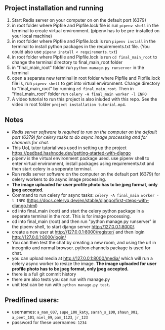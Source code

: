 ## Project installation and running

1. Start Redis server on your computer on on the default port (6379)
1. in root folder where Pipfile and Pipfile.lock file is run `pipenv shell` in the terminal to create virtual environment. (pipenv has to be pre-installed on your local machine)
1. in root folder where Pipfile and Pipfile.lock is run `pipenv install` in the terminal to install python packages in the requirements.txt file. (You could also use `pipenv install < requirements.txt`)
1. in root folder where Pipfile and Pipfile.lock is run `cd final_main_root` to change the terminal directory to final_main_root folder
1. in "final_main_root" folder run `python manage.py runserver` in the terminal
1. open a separate new terminal in root folder where Pipfile and Pipfile.lock file is, run `pipenv shell` to get into virtual environment. Change directory to "final_main_root" by running `cd final_main_root`. Then in "final_main_root" folder
   run `celery -A final_main worker -l INFO`
1. A video tutorial to run this project is also inluded with this repo. See the video in root folder `project installation tutorial.mp4`.

## Notes

- _Redis server software is required to run on the computer on the default port (6379) for celery tasks to do async image processing and for channels for chat._
- This UoL tutor tutorial was used in setting up the project https://pedbad.hashnode.dev/getting-started-with-django
- pipenv is the virtual environment package used. use pipenv shell to enter virtual environment, install packages using requirements.txt and then start celery in a seperate terminal.
- Run redis server software on the computer on the default port (6379) for celery workers to do async image processing.
- **The image uploaded for user profile photo has to be jpeg format, only jpeg accepted.**
- Command to run celery for async tasks: `celery -A final_main worker -l INFO` (https://docs.celeryq.dev/en/stable/django/first-steps-with-django.html)
- cd into final_main (root) and start the celery python package in a seperate terminal in the root. This is for image processing.
- cd into final_main (root) and then run "python manage.py runserver" in the pipenv shell, to start django server http://127.0.0.1:8000/.
- create a new user at http://127.0.0.1:8000/register/ and then login http://127.0.0.1:8000/login/
- You can then test the chat by creating a new room, and using the url in incognito and normal browser. python channels package is used for chat.
- you can upload media at http://127.0.0.1:8000/media/ which will run a celery async worker to resize the image. **The image uploaded for user profile photo has to be jpeg format, only jpeg accepted.**
- there is a full git commit history
- there are also tests you can run with manage.py
- unit test can be run with `python manage.py test`.

## Predifined users:

- usernames: `a_man_007`, `supe_100_katy`, `sarah_s_100`, `shaun_001`, `a_peet_101`, `niel_09`, `pam_1123`, `jr_123`
- password for these usernames: `1234`
